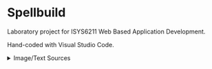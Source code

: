 # Spellbuild
Laboratory project for ISYS6211 Web Based Application Development.

Hand-coded with Visual Studio Code.

<details>
  <summary>Image/Text Sources</summary>
  
Browser Icon

https://gamepedia.cursecdn.com/spellbreak_gamepedia_en/6/64/Favicon.ico?version=a328a42f76743628aac95ea582df9489

Home Page Background Image

https://media.dnd.wizards.com/styles/story_banner/public/images/head-banner/dkjcwcxwh1825_DnD_Header.jpg

Media Page Images

https://media-waterdeep.cursecdn.com/attachments/thumbnails/4/751/850/546/17-01.png

https://media-waterdeep.cursecdn.com/attachments/thumbnails/0/666/850/636/c62.png

https://www.dndbeyond.com/posts/425-encounter-of-the-week-medusas-marble-menagerie

https://www.dndbeyond.com/posts/797-theros-encounters-impatient-riddles

https://www.bestgamingsettings.com/spellbreak-tips-and-tricks/

About Page Background:

https://media.dnd.wizards.com/styles/second_hubpage_banner/public/images/head-banner/DX_GeneralAsset_DnD_Articles_Header-Image-6.jpg

About Page Text

https://blog.toynk.com/2019/04/24/how-spells-work-in-spellbreak-5-fundamentals/

https://spellbreak.gamepedia.com/Gameplay

https://spellbreak.gamepedia.com/System_requirements

https://www.epicgames.com/site/en-US/community-rules

Community Page Background

https://media.dnd.wizards.com/styles/second_hubpage_banner/public/images/head-banner/07_Heroes_Hero_Image20140722.jpg

Community Page Social Icons

https://about.twitter.com/en_us/company/brand-resources.html

https://en.instagram-brand.com/

https://www.youtube.com/about/brand-resources/#logos-icons-colors

https://en.facebookbrand.com/facebookapp/assets/f-logo/

https://www.redditinc.com/brand

https://discord.com/branding

https://www.iconsdb.com/icons/preview/color/F0F0F0/speech-bubble-2-xxl.png

https://www.iconsdb.com/icons/preview/color/F0F0F0/email-12-xxl.png

Buy Page Background:

https://media.dnd.wizards.com/styles/story_banner/public/head-banner/XqiIB8aLLC.jpg
  
</details>
